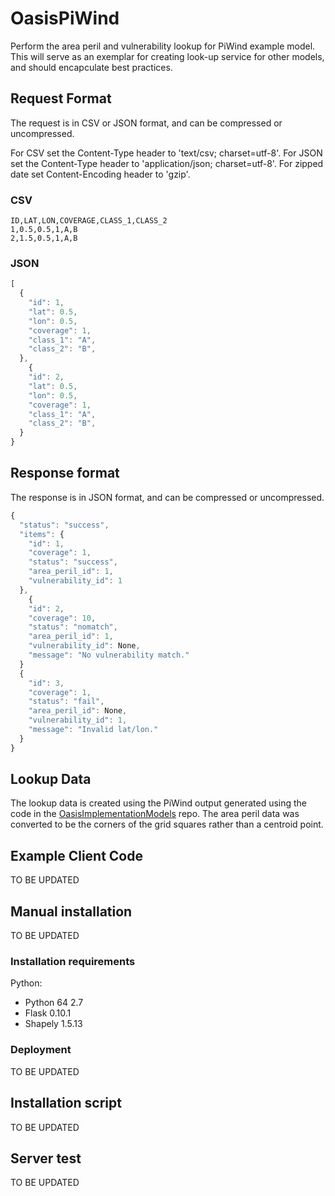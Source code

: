 # OasisPiWind

Perform the area peril and vulnerability lookup for PiWind example model. This will serve as an exemplar for creating look-up service for other models, and should encapculate best practices.

## Request Format

The request is in CSV or JSON format, and can be compressed or uncompressed.

For CSV set the Content-Type header to 'text/csv; charset=utf-8'.
For JSON set the Content-Type header to 'application/json; charset=utf-8'.
For zipped date set Content-Encoding header to 'gzip'.

### CSV
```
ID,LAT,LON,COVERAGE,CLASS_1,CLASS_2
1,0.5,0.5,1,A,B
2,1.5,0.5,1,A,B
```
### JSON
```javascript
[
  {
    "id": 1,
    "lat": 0.5, 
    "lon": 0.5, 
    "coverage": 1, 
    "class_1": "A", 
    "class_2": "B", 
  },
    {
    "id": 2,
    "lat": 0.5, 
    "lon": 0.5, 
    "coverage": 1, 
    "class_1": "A", 
    "class_2": "B", 
  }
}
```

## Response format

The response is in JSON format, and can be compressed or uncompressed.
```javascript
{
  "status": "success",
  "items": {
    "id": 1,
    "coverage": 1, 
    "status": "success", 
    "area_peril_id": 1, 
    "vulnerability_id": 1
  },
    {
    "id": 2,
    "coverage": 10, 
    "status": "nomatch", 
    "area_peril_id": 1, 
    "vulnerability_id": None,
    "message": "No vulnerability match."
  }
  {
    "id": 3,
    "coverage": 1, 
    "status": "fail", 
    "area_peril_id": None, 
    "vulnerability_id": 1,
    "message": "Invalid lat/lon."
  }
}
```
## Lookup Data
The lookup data is created using the PiWind output generated using the code in the [OasisImplementationModels](https://github.com/OasisLMF/OasisImplementationModels.git) repo. The area peril data was converted to be  the corners of the grid squares rather than a centroid point. 


## Example Client Code

TO BE UPDATED

## Manual installation

TO BE UPDATED

### Installation requirements

Python:
* Python 64 2.7
* Flask 0.10.1
* Shapely 1.5.13

### Deployment

TO BE UPDATED

## Installation script

TO BE UPDATED

## Server test

TO BE UPDATED
